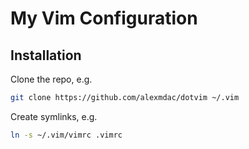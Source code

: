 # My Vim Configuration

## Installation

Clone the repo, e.g.
```bash
git clone https://github.com/alexmdac/dotvim ~/.vim
```

Create symlinks, e.g.
```bash
ln -s ~/.vim/vimrc .vimrc
```